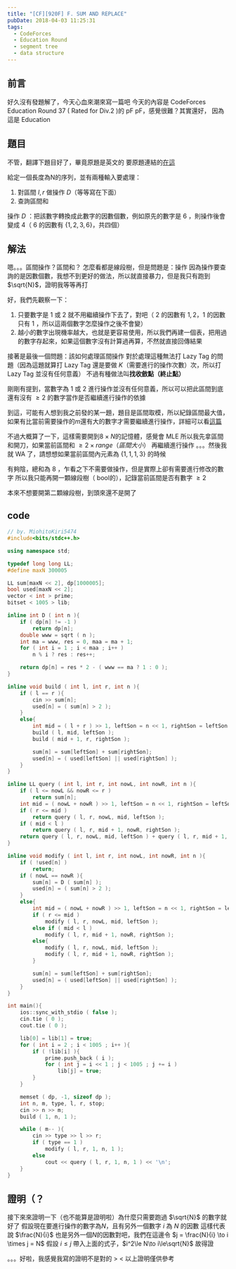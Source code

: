 ```yaml
---
title: "[CF][920F] F. SUM AND REPLACE"
pubDate: 2018-04-03 11:25:31
tags:
  - CodeForces
  - Education Round
  - segment tree
  - data structure
---
```


## 前言

好久沒有發題解了，今天心血來潮來寫一篇吧
今天的內容是 CodeForces Education Round 37 ( Rated for Div.2 )的 pF
pF，感覺很難？其實還好， 因為這是 Education

## 題目

不管，翻譯下題目好了，畢竟原題是英文的
要原題連結的[在這](http://codeforces.com/problemset/problem/920/F)

給定一個長度為N的序列，並有兩種輸入要處理：

1. 對區間 $l, r$ 做操作 $D$（等等寫在下面）
2. 查詢區間和

操作 $D$ ：把該數字轉換成此數字的因數個數，例如原先的數字是 $6$ ，則操作後會變成 $4$（ $6$ 的因數有 $\{1, 2, 3, 6\}$，共四個）

## 解法

嗯。。。區間操作？區間和？
怎麼看都是線段樹，但是問題是：操作
因為操作要查詢的是因數個數，我想不到更好的做法，所以就直接暴力，但是我只有跑到 $\sqrt{N}$，證明我等等再打

好，我們先觀察一下：

1. 只要數字是 $1$ 或 $2$ 就不用繼續操作下去了，對吧（ $2$ 的因數有 $1, 2$，$1$ 的因數只有 $1$ ，所以這兩個數字怎麼操作之後不會變）
2. 越小的數字出現機率越大，也就是更容易使用，所以我們再建一個表，把用過的數字存起來，如果這個數字沒有計算過再算，不然就直接回傳結果

接著是最後一個問題：該如何處理區間操作
對於處理這種無法打 Lazy Tag 的問題（因為這題就算打 Lazy Tag 還是要做 $K$（需要進行的操作次數）次，所以打 Lazy Tag 並沒有任何意義）
不過有種做法叫**找收斂點（終止點）**

剛剛有提到，當數字為 $1$ 或 $2$ 進行操作並沒有任何意義，所以可以把此區間到底還有沒有 $\ge 2$ 的數字當作是否繼續進行操作的依據

到這，可能有人想到我之前發的某一題，題目是區間取模，所以紀錄區間最大值，如果有比當前需要操作的$m$還有大的數字才需要繼續進行操作，詳細可以看[這篇](https://miohitokiri.github.io/code/TOJ-391/)

不過大概算了一下，這樣需要開到$8\times N$的記憶體，感覺會 MLE
所以我先拿區間和開刀，如果當前區間和 $\ge 2\times range（區間大小）$ 再繼續進行操作
。。。然後我就 WA 了，請想想如果當前區間內元素為 $\{ 1, 1, 1, 3 \}$ 的時候

有夠陰，總和為 $8$ ，乍看之下不需要做操作，但是實際上卻有需要進行修改的數字
所以我只能再開一顆線段樹（ bool的），記錄當前區間是否有數字 $\ge 2$

本來不想要開第二顆線段樹，到頭來還不是開了

## code

```cpp
// by. MiohitoKiri5474
#include<bits/stdc++.h>

using namespace std;

typedef long long LL;
#define maxN 300005

LL sum[maxN << 2], dp[1000005];
bool used[maxN << 2];
vector < int > prime;
bitset < 1005 > lib;

inline int D ( int n ){
    if ( dp[n] != -1 )
        return dp[n];
    double www = sqrt ( n );
    int ma = www, res = 0, maa = ma + 1;
    for ( int i = 1 ; i < maa ; i++ )
        n % i ? res : res++;

    return dp[n] = res * 2 - ( www == ma ? 1 : 0 );
}

inline void build ( int l, int r, int n ){
    if ( l == r ){
        cin >> sum[n];
        used[n] = ( sum[n] > 2 );
    }
    else{
        int mid = ( l + r ) >> 1, leftSon = n << 1, rightSon = leftSon | 1;
        build ( l, mid, leftSon );
        build ( mid + 1, r, rightSon );

        sum[n] = sum[leftSon] + sum[rightSon];
        used[n] = ( used[leftSon] || used[rightSon] );
    }
}

inline LL query ( int l, int r, int nowL, int nowR, int n ){
    if ( l <= nowL && nowR <= r )
        return sum[n];
    int mid = ( nowL + nowR ) >> 1, leftSon = n << 1, rightSon = leftSon | 1;
    if ( r <= mid )
        return query ( l, r, nowL, mid, leftSon );
    if ( mid < l )
        return query ( l, r, mid + 1, nowR, rightSon );
    return query ( l, r, nowL, mid, leftSon ) + query ( l, r, mid + 1, nowR, rightSon );
}

inline void modify ( int l, int r, int nowL, int nowR, int n ){
    if ( !used[n] )
        return;
    if ( nowL == nowR ){
        sum[n] = D ( sum[n] );
        used[n] = ( sum[n] > 2 );
    }
    else{
        int mid = ( nowL + nowR ) >> 1, leftSon = n << 1, rightSon = leftSon | 1;
        if ( r <= mid )
            modify ( l, r, nowL, mid, leftSon );
        else if ( mid < l )
            modify ( l, r, mid + 1, nowR, rightSon );
        else{
            modify ( l, r, nowL, mid, leftSon );
            modify ( l, r, mid + 1, nowR, rightSon );
        }

        sum[n] = sum[leftSon] + sum[rightSon];
        used[n] = ( used[leftSon] || used[rightSon] );
    }
}

int main(){
    ios::sync_with_stdio ( false );
    cin.tie ( 0 );
    cout.tie ( 0 );

    lib[0] = lib[1] = true;
    for ( int i = 2 ; i < 1005 ; i++ ){
        if ( !lib[i] ){
            prime.push_back ( i );
            for ( int j = i << 1 ; j < 1005 ; j += i )
                lib[j] = true;
        }
    }

    memset ( dp, -1, sizeof dp );
    int n, m, type, l, r, stop;
    cin >> n >> m;
    build ( 1, n, 1 );

    while ( m-- ){
        cin >> type >> l >> r;
        if ( type == 1 )
            modify ( l, r, 1, n, 1 );
        else
            cout << query ( l, r, 1, n, 1 ) << '\n';
    }
}
```

## 證明（？

接下來來證明一下（也不能算是證明啦）為什麼只需要跑過 $\sqrt{N}$ 的數字就好了
假設現在要進行操作的數字為$N$，且有另外一個數字 $i$ 為 $N$ 的因數
這樣代表說 $\frac{N}{i}$ 也是另外一個$N$的因數對吧，我們在這邊令 $j = \frac{N}{i}  \to i \times j = N$
假設 $i\le j$ 帶入上面的式子，$i^2\le N\to i\le\sqrt{N}$
故得證

。。。好啦，我感覺我寫的證明不是對的 > <
以上證明僅供參考
